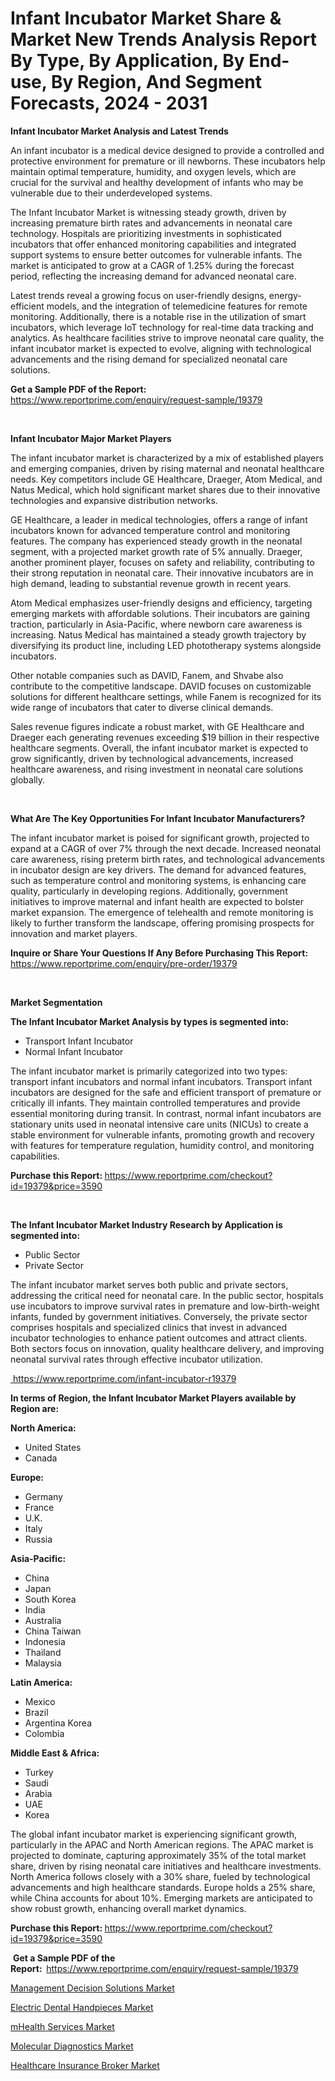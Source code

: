 <p><h1>Infant Incubator Market Share & Market New Trends Analysis Report By Type, By Application, By End-use, By Region, And Segment Forecasts, 2024 - 2031</h1></p><p><strong>Infant Incubator Market Analysis and Latest Trends</strong></p>
<p><p>An infant incubator is a medical device designed to provide a controlled and protective environment for premature or ill newborns. These incubators help maintain optimal temperature, humidity, and oxygen levels, which are crucial for the survival and healthy development of infants who may be vulnerable due to their underdeveloped systems.</p><p>The Infant Incubator Market is witnessing steady growth, driven by increasing premature birth rates and advancements in neonatal care technology. Hospitals are prioritizing investments in sophisticated incubators that offer enhanced monitoring capabilities and integrated support systems to ensure better outcomes for vulnerable infants. The market is anticipated to grow at a CAGR of 1.25% during the forecast period, reflecting the increasing demand for advanced neonatal care.</p><p>Latest trends reveal a growing focus on user-friendly designs, energy-efficient models, and the integration of telemedicine features for remote monitoring. Additionally, there is a notable rise in the utilization of smart incubators, which leverage IoT technology for real-time data tracking and analytics. As healthcare facilities strive to improve neonatal care quality, the infant incubator market is expected to evolve, aligning with technological advancements and the rising demand for specialized neonatal care solutions.</p></p>
<p><strong>Get a Sample PDF of the Report:&nbsp;</strong> <a href="https://www.reportprime.com/enquiry/request-sample/19379?utm_campaign=1864&utm_medium=2&utm_source=Github&utm_content=ia&utm_term=23112024&utm_id=infant-incubator">https://www.reportprime.com/enquiry/request-sample/19379</a></p>
<p>&nbsp;</p>
<p><strong>Infant Incubator Major Market Players</strong></p>
<p><p>The infant incubator market is characterized by a mix of established players and emerging companies, driven by rising maternal and neonatal healthcare needs. Key competitors include GE Healthcare, Draeger, Atom Medical, and Natus Medical, which hold significant market shares due to their innovative technologies and expansive distribution networks.</p><p>GE Healthcare, a leader in medical technologies, offers a range of infant incubators known for advanced temperature control and monitoring features. The company has experienced steady growth in the neonatal segment, with a projected market growth rate of 5% annually. Draeger, another prominent player, focuses on safety and reliability, contributing to their strong reputation in neonatal care. Their innovative incubators are in high demand, leading to substantial revenue growth in recent years.</p><p>Atom Medical emphasizes user-friendly designs and efficiency, targeting emerging markets with affordable solutions. Their incubators are gaining traction, particularly in Asia-Pacific, where newborn care awareness is increasing. Natus Medical has maintained a steady growth trajectory by diversifying its product line, including LED phototherapy systems alongside incubators.</p><p>Other notable companies such as DAVID, Fanem, and Shvabe also contribute to the competitive landscape. DAVID focuses on customizable solutions for different healthcare settings, while Fanem is recognized for its wide range of incubators that cater to diverse clinical demands. </p><p>Sales revenue figures indicate a robust market, with GE Healthcare and Draeger each generating revenues exceeding $19 billion in their respective healthcare segments. Overall, the infant incubator market is expected to grow significantly, driven by technological advancements, increased healthcare awareness, and rising investment in neonatal care solutions globally.</p></p>
<p>&nbsp;</p>
<p><strong>What Are The Key Opportunities For Infant Incubator Manufacturers?</strong></p>
<p><p>The infant incubator market is poised for significant growth, projected to expand at a CAGR of over 7% through the next decade. Increased neonatal care awareness, rising preterm birth rates, and technological advancements in incubator design are key drivers. The demand for advanced features, such as temperature control and monitoring systems, is enhancing care quality, particularly in developing regions. Additionally, government initiatives to improve maternal and infant health are expected to bolster market expansion. The emergence of telehealth and remote monitoring is likely to further transform the landscape, offering promising prospects for innovation and market players.</p></p>
<p><strong>Inquire or Share Your Questions If Any Before Purchasing This Report:</strong> <a href="https://www.reportprime.com/enquiry/pre-order/19379?utm_campaign=1864&utm_medium=2&utm_source=Github&utm_content=ia&utm_term=23112024&utm_id=infant-incubator">https://www.reportprime.com/enquiry/pre-order/19379</a></p>
<p>&nbsp;</p>
<p><strong>Market Segmentation</strong></p>
<p><strong>The Infant Incubator Market Analysis by types is segmented into:</strong></p>
<p><ul><li>Transport Infant Incubator</li><li>Normal Infant Incubator</li></ul></p>
<p><p>The infant incubator market is primarily categorized into two types: transport infant incubators and normal infant incubators. Transport infant incubators are designed for the safe and efficient transport of premature or critically ill infants. They maintain controlled temperatures and provide essential monitoring during transit. In contrast, normal infant incubators are stationary units used in neonatal intensive care units (NICUs) to create a stable environment for vulnerable infants, promoting growth and recovery with features for temperature regulation, humidity control, and monitoring capabilities.</p></p>
<p><strong>Purchase this Report:&nbsp;</strong><a href="https://www.reportprime.com/checkout?id=19379&price=3590&utm_campaign=1864&utm_medium=2&utm_source=Github&utm_content=ia&utm_term=23112024&utm_id=infant-incubator">https://www.reportprime.com/checkout?id=19379&price=3590</a></p>
<p>&nbsp;</p>
<p><strong>The Infant Incubator Market Industry Research by Application is segmented into:</strong></p>
<p><ul><li>Public Sector</li><li>Private Sector</li></ul></p>
<p><p>The infant incubator market serves both public and private sectors, addressing the critical need for neonatal care. In the public sector, hospitals use incubators to improve survival rates in premature and low-birth-weight infants, funded by government initiatives. Conversely, the private sector comprises hospitals and specialized clinics that invest in advanced incubator technologies to enhance patient outcomes and attract clients. Both sectors focus on innovation, quality healthcare delivery, and improving neonatal survival rates through effective incubator utilization.</p></p>
<p><a href="https://www.reportprime.com/infant-incubator-r19379?utm_campaign=1864&utm_medium=2&utm_source=Github&utm_content=ia&utm_term=23112024&utm_id=infant-incubator">&nbsp;https://www.reportprime.com/infant-incubator-r19379</a></p>
<p><strong>In terms of Region, the Infant Incubator Market Players available by Region are:</strong></p>
<p>
    <p> <strong> North America: </strong>
        <ul>
            <li>United States</li>
            <li>Canada</li>
        </ul>
        </p> 
    <p> <strong> Europe: </strong>
        <ul>
            <li>Germany</li>
            <li>France</li>
            <li>U.K.</li>
            <li>Italy</li>
            <li>Russia</li>
        </ul>
        </p> 
    <p> <strong> Asia-Pacific: </strong>
        <ul>
            <li>China</li>
            <li>Japan</li>
            <li>South Korea</li>
            <li>India</li>
            <li>Australia</li>
            <li>China Taiwan</li>
            <li>Indonesia</li>
            <li>Thailand</li>
            <li>Malaysia</li>
        </ul>
        </p> 
    <p> <strong> Latin America: </strong>
        <ul>
            <li>Mexico</li>
            <li>Brazil</li>
            <li>Argentina Korea</li>
            <li>Colombia</li>
        </ul>
        </p> 
    <p> <strong> Middle East & Africa: </strong>
        <ul>
            <li>Turkey</li>
            <li>Saudi</li>
            <li>Arabia</li>
            <li>UAE</li>
            <li>Korea</li>
        </ul>
    </p>
    </p>
<p><p>The global infant incubator market is experiencing significant growth, particularly in the APAC and North American regions. The APAC market is projected to dominate, capturing approximately 35% of the total market share, driven by rising neonatal care initiatives and healthcare investments. North America follows closely with a 30% share, fueled by technological advancements and high healthcare standards. Europe holds a 25% share, while China accounts for about 10%. Emerging markets are anticipated to show robust growth, enhancing overall market dynamics.</p></p>
<p><strong>Purchase this Report: </strong><a href="https://www.reportprime.com/checkout?id=19379&price=3590&utm_campaign=1864&utm_medium=2&utm_source=Github&utm_content=ia&utm_term=23112024&utm_id=infant-incubator">https://www.reportprime.com/checkout?id=19379&price=3590</a></p>
<p>&nbsp;<strong>Get a Sample PDF of the Report:&nbsp;&nbsp;</strong><a href="https://www.reportprime.com/enquiry/request-sample/19379?utm_campaign=1864&utm_medium=2&utm_source=Github&utm_content=ia&utm_term=23112024&utm_id=infant-incubator">https://www.reportprime.com/enquiry/request-sample/19379</a></p>
<p><strong></strong></p>
<p><p><a href="https://issuu.com/reportprime-2/docs/management-decision-solutions-marke_907b53f3b9fc77?utm_campaign=1864&utm_medium=2&utm_source=Github&utm_content=ia&utm_term=23112024&utm_id=infant-incubator">Management Decision Solutions Market</a></p><p><a href="https://github.com/julyju69/Market-Research-Report-List-5/blob/main/electric-dental-handpieces-market.md?utm_campaign=1864&utm_medium=2&utm_source=Github&utm_content=ia&utm_term=23112024&utm_id=infant-incubator">Electric Dental Handpieces Market</a></p><p><a href="https://www.linkedin.com/pulse/mhealth-services-market-report-based-its-anticipated-107-cagr-pp7uc?utm_campaign=1864&utm_medium=2&utm_source=Github&utm_content=ia&utm_term=23112024&utm_id=infant-incubator">mHealth Services Market</a></p><p><a href="https://www.linkedin.com/pulse/informative-market-analysis-molecular-diagnostics-estimated-2fvmc?utm_campaign=1864&utm_medium=2&utm_source=Github&utm_content=ia&utm_term=23112024&utm_id=infant-incubator">Molecular Diagnostics Market</a></p><p><a href="https://issuu.com/reportprime-2/docs/healthcare-insurance-broker-market-_41a588ce76eda8?utm_campaign=1864&utm_medium=2&utm_source=Github&utm_content=ia&utm_term=23112024&utm_id=infant-incubator">Healthcare Insurance Broker Market</a></p></p>